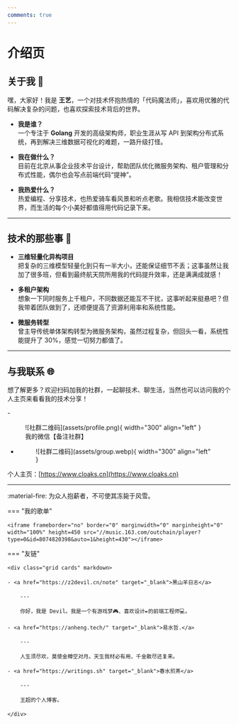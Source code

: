 ```yaml
---
comments: true
---
```


# 介绍页

## 关于我 👋

嘿，大家好！我是 **王艺**，一个对技术怀抱热情的「代码魔法师」，喜欢用优雅的代码解决复杂的问题，也喜欢探索技术背后的世界。

- **我是谁？**  
  一个专注于 **Golang** 开发的高级架构师，职业生涯从写 API 到架构分布式系统，再到解决三维数据可视化的难题，一路升级打怪。
  
- **我在做什么？**  
  目前在北京从事企业技术平台设计，帮助团队优化微服务架构、租户管理和分布式性能，偶尔也会写点前端代码“提神”。

- **我热爱什么？**  
  热爱编程、分享技术，也热爱骑车看风景和听点老歌。我相信技术能改变世界，而生活的每个小美好都值得用代码记录下来。

---

## 技术的那些事 🌟

- **三维轻量化异构项目**  
  把复杂的三维模型轻量化到只有一半大小，还能保证细节不丢；这事虽然让我加了很多班，但看到最终航天院所用我的代码提升效率，还是满满成就感！

- **多租户架构**  
  想象一下同时服务上千租户，不同数据还能互不干扰，这事听起来挺悬吧？但我带着团队做到了，还顺便提高了资源利用率和系统性能。

- **微服务转型**  
  曾主导传统单体架构转型为微服务架构，虽然过程复杂，但回头一看，系统性能提升了 30%，感觉一切努力都值了。

---

## 与我联系 🌐

想了解更多？欢迎扫码加我的社群，一起聊技术、聊生活，当然也可以访问我的个人主页来看看我的技术分享！


<div class="grid cards" markdown>
- <figure markdown="span">
    ![社群二维码](assets/profile.png){ width="300" align="left" }
    <figcaption>我的微信【备注社群】</figcaption>
  </figure>

- <figure markdown="span">
    ![社群二维码](assets/group.webp){ width="300" align="left" }
  </figure>
</div>

个人主页：[https://www.cloaks.cn](https://www.cloaks.cn)

---

:material-fire: 为众人抱薪者，不可使其冻毙于风雪。

=== "我的歌单"

    <iframe frameborder="no" border="0" marginwidth="0" marginheight="0" width="100%" height=450 src="//music.163.com/outchain/player?type=0&id=8074820398&auto=1&height=430"></iframe>

=== "友链"

    <div class="grid cards" markdown>

    - <a href="https://z2devil.cn/note" target="_blank">黑山羊日志</a>

        ---

        你好，我是 Devil。我是一个有游戏梦🎮、喜欢设计✒️的前端工程师💻。
        
    - <a href="https://anheng.tech/" target="_blank">易水哲.</a>

        ---

        人生须尽欢，莫使金樽空对月。天生我材必有用，千金散尽还复来。

    - <a href="https://writings.sh" target="_blank">春水煎茶</a>

        ---

        王超的个人博客。
        
    </div>
